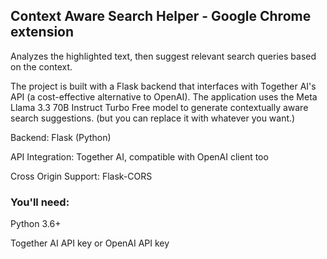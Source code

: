 ## Context Aware Search Helper - Google Chrome extension

Analyzes the highlighted text, then suggest relevant search queries based on the context.

The project is built with a Flask backend that interfaces with Together AI's API (a cost-effective alternative to OpenAI). The application uses the Meta Llama 3.3 70B Instruct Turbo Free model to generate contextually aware search suggestions. (but you can replace it with whatever you want.)

Backend: Flask (Python)

API Integration: Together AI, compatible with OpenAI client too

Cross Origin Support: Flask-CORS

### You'll need:

Python 3.6+

Together AI API key or OpenAI API key
